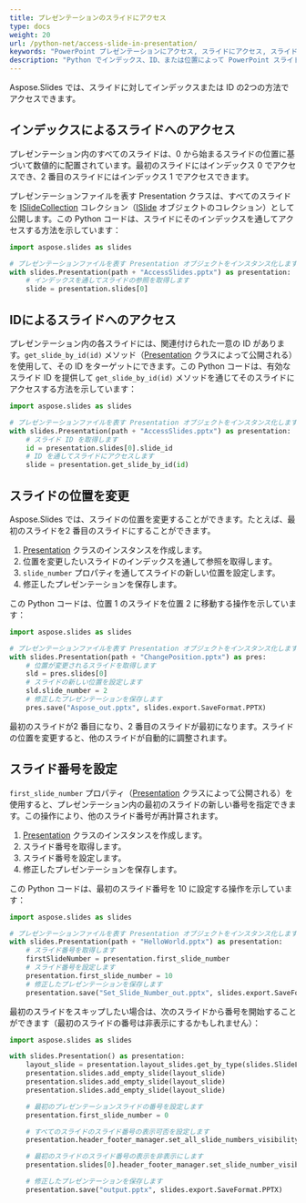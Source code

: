 ```yaml
---
title: プレゼンテーションのスライドにアクセス
type: docs
weight: 20
url: /python-net/access-slide-in-presentation/
keywords: "PowerPoint プレゼンテーションにアクセス, スライドにアクセス, スライドのプロパティを編集, スライドの位置を変更, スライド番号、インデックス、ID、位置を設定 Python, Aspose.Slides"
description: "Python でインデックス、ID、または位置によって PowerPoint スライドにアクセスします。スライドのプロパティを編集します"
---
```


Aspose.Slides では、スライドに対してインデックスまたは ID の2つの方法でアクセスできます。

## **インデックスによるスライドへのアクセス**

プレゼンテーション内のすべてのスライドは、0 から始まるスライドの位置に基づいて数値的に配置されています。最初のスライドにはインデックス 0 でアクセスでき、2 番目のスライドにはインデックス 1 でアクセスできます。

プレゼンテーションファイルを表す Presentation クラスは、すべてのスライドを [ISlideCollection](https://reference.aspose.com/slides/python-net/aspose.slides/islidecollection/) コレクション（[ISlide](https://reference.aspose.com/slides/python-net/aspose.slides/islide/) オブジェクトのコレクション）として公開します。この Python コードは、スライドにそのインデックスを通してアクセスする方法を示しています：

```python
import aspose.slides as slides

# プレゼンテーションファイルを表す Presentation オブジェクトをインスタンス化します
with slides.Presentation(path + "AccessSlides.pptx") as presentation:
    # インデックスを通してスライドの参照を取得します
    slide = presentation.slides[0]
```

## **IDによるスライドへのアクセス**

プレゼンテーション内の各スライドには、関連付けられた一意の ID があります。`get_slide_by_id(id)` メソッド（[Presentation](https://reference.aspose.com/slides/python-net/aspose.slides/presentation/) クラスによって公開される）を使用して、その ID をターゲットにできます。この Python コードは、有効なスライド ID を提供して `get_slide_by_id(id)` メソッドを通じてそのスライドにアクセスする方法を示しています：

```python
import aspose.slides as slides

# プレゼンテーションファイルを表す Presentation オブジェクトをインスタンス化します
with slides.Presentation(path + "AccessSlides.pptx") as presentation:
    # スライド ID を取得します
    id = presentation.slides[0].slide_id
    # ID を通してスライドにアクセスします
    slide = presentation.get_slide_by_id(id)
```

## **スライドの位置を変更**

Aspose.Slides では、スライドの位置を変更することができます。たとえば、最初のスライドを2 番目のスライドにすることができます。

1. [Presentation](https://reference.aspose.com/slides/python-net/aspose.slides/presentation/) クラスのインスタンスを作成します。
1. 位置を変更したいスライドのインデックスを通して参照を取得します。
1. `slide_number` プロパティを通してスライドの新しい位置を設定します。 
1. 修正したプレゼンテーションを保存します。

この Python コードは、位置 1 のスライドを位置 2 に移動する操作を示しています：

```python
import aspose.slides as slides

# プレゼンテーションファイルを表す Presentation オブジェクトをインスタンス化します
with slides.Presentation(path + "ChangePosition.pptx") as pres:
    # 位置が変更されるスライドを取得します
    sld = pres.slides[0]
    # スライドの新しい位置を設定します
    sld.slide_number = 2
    # 修正したプレゼンテーションを保存します
    pres.save("Aspose_out.pptx", slides.export.SaveFormat.PPTX)
```

最初のスライドが2 番目になり、2 番目のスライドが最初になります。スライドの位置を変更すると、他のスライドが自動的に調整されます。

## **スライド番号を設定**

`first_slide_number` プロパティ（[Presentation](https://reference.aspose.com/slides/python-net/aspose.slides/presentation/) クラスによって公開される）を使用すると、プレゼンテーション内の最初のスライドの新しい番号を指定できます。この操作により、他のスライド番号が再計算されます。

1. [Presentation](https://reference.aspose.com/slides/python-net/aspose.slides/presentation/) クラスのインスタンスを作成します。
1. スライド番号を取得します。
1. スライド番号を設定します。
1. 修正したプレゼンテーションを保存します。

この Python コードは、最初のスライド番号を 10 に設定する操作を示しています：

```python
import aspose.slides as slides

# プレゼンテーションファイルを表す Presentation オブジェクトをインスタンス化します
with slides.Presentation(path + "HelloWorld.pptx") as presentation:
    # スライド番号を取得します
    firstSlideNumber = presentation.first_slide_number
    # スライド番号を設定します
    presentation.first_slide_number = 10
    # 修正したプレゼンテーションを保存します
    presentation.save("Set_Slide_Number_out.pptx", slides.export.SaveFormat.PPTX)
```

最初のスライドをスキップしたい場合は、次のスライドから番号を開始することができます（最初のスライドの番号は非表示にするかもしれません）：

```python
import aspose.slides as slides

with slides.Presentation() as presentation:
    layout_slide = presentation.layout_slides.get_by_type(slides.SlideLayoutType.BLANK)
    presentation.slides.add_empty_slide(layout_slide)
    presentation.slides.add_empty_slide(layout_slide)
    presentation.slides.add_empty_slide(layout_slide)

    # 最初のプレゼンテーションスライドの番号を設定します
    presentation.first_slide_number = 0

    # すべてのスライドのスライド番号の表示可否を設定します
    presentation.header_footer_manager.set_all_slide_numbers_visibility(True)

    # 最初のスライドのスライド番号の表示を非表示にします
    presentation.slides[0].header_footer_manager.set_slide_number_visibility(False)

    # 修正したプレゼンテーションを保存します
    presentation.save("output.pptx", slides.export.SaveFormat.PPTX)
```